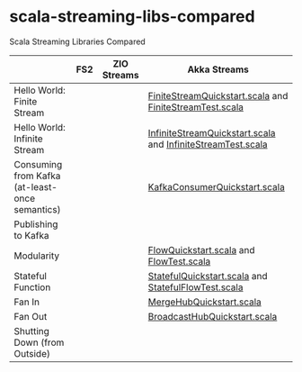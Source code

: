 # scala-streaming-libs-compared

Scala Streaming Libraries Compared

|                                                | FS2 | ZIO Streams | Akka Streams                                                                                                          |
|------------------------------------------------|-----|-------------|-----------------------------------------------------------------------------------------------------------------------|
| Hello World: Finite Stream                     |     |             | [FiniteStreamQuickstart.scala][AkkaFiniteStreamQuickstart] and [FiniteStreamTest.scala][AkkaFiniteStreamTest]         |
| Hello World: Infinite Stream                   |     |             | [InfiniteStreamQuickstart.scala][AkkaInfiniteStreamQuickstart] and [InfiniteStreamTest.scala][AkkaInfiniteStreamTest] |
| Consuming from Kafka (at-least-once semantics) |     |             | [KafkaConsumerQuickstart.scala][AkkaKafkaConsumerQuickstart]                                                          |
| Publishing to Kafka                            |     |             |                                                                                                                       |
| Modularity                                     |     |             | [FlowQuickstart.scala][AkkaFlowQuickstart] and [FlowTest.scala][AkkaFlowTest]                                         |                 
| Stateful Function                              |     |             | [StatefulQuickstart.scala][AkkaStatefulQuickstart] and [StatefulFlowTest.scala][AkkaStatefulFlowTest]                 |
| Fan In                                         |     |             | [MergeHubQuickstart.scala][AkkaMergeHubQuickstart]                                                                    |
| Fan Out                                        |     |             | [BroadcastHubQuickstart.scala][AkkaBroadcastHubQuickstart]                                                            |
| Shutting Down (from Outside)                   |     |             |                                                                                                                       |

[AkkaInfiniteStreamQuickstart]: https://gitpod.io/#https://github.com/knoldus/scala-streaming-libs-compared/blob/main/akka-streams/src/main/scala/com/example/InfiniteStreamQuickstart.scala

[AkkaFiniteStreamQuickstart]: https://gitpod.io/#https://github.com/knoldus/scala-streaming-libs-compared/blob/main/akka-streams/src/main/scala/com/example/FiniteStreamQuickstart.scala

[AkkaFiniteStreamTest]: https://gitpod.io/#https://github.com/knoldus/scala-streaming-libs-compared/blob/main/akka-streams/src/test/scala/com/example/FiniteStreamTest.scala

[AkkaInfiniteStreamTest]: https://gitpod.io/#https://github.com/knoldus/scala-streaming-libs-compared/blob/main/akka-streams/src/test/scala/com/example/InfiniteStreamTest.scala

[AkkaKafkaConsumerQuickstart]: https://gitpod.io/#https://github.com/knoldus/scala-streaming-libs-compared/blob/main/akka-streams/src/main/scala/com/example/KafkaConsumerQuickstart.scala

[AkkaStatefulQuickstart]: https://gitpod.io/#https://github.com/knoldus/scala-streaming-libs-compared/blob/main/akka-streams/src/main/scala/com/example/StatefulQuickstart.scala

[AkkaStatefulFlowTest]: https://gitpod.io/#https://github.com/knoldus/scala-streaming-libs-compared/blob/main/akka-streams/src/test/scala/com/example/StatefulFlowTest.scala

[AkkaFlowQuickstart]: https://gitpod.io/#https://github.com/knoldus/scala-streaming-libs-compared/blob/main/akka-streams/src/main/scala/com/example/FlowQuickstart.scala

[AkkaFlowTest]:  https://gitpod.io/#https://github.com/knoldus/scala-streaming-libs-compared/blob/main/akka-streams/src/test/scala/com/example/StatefulFlowTest.scala

[AkkaMergeHubQuickstart]: https://gitpod.io/#https://github.com/knoldus/scala-streaming-libs-compared/blob/main/akka-streams/src/main/scala/com/example/FlowQuickstart.scala

[AkkaBroadcastHubQuickstart]: https://gitpod.io/#https://github.com/knoldus/scala-streaming-libs-compared/blob/main/akka-streams/src/main/scala/com/example/FlowQuickstart.scala 

[FS2-KillSwitch]: https://gitpod.io/#https://github.com/knoldus/scala-streaming-libs-compared/blob/main/fs2/src/main/scala/com/example/CancelableStreamQuickstart.scala 
